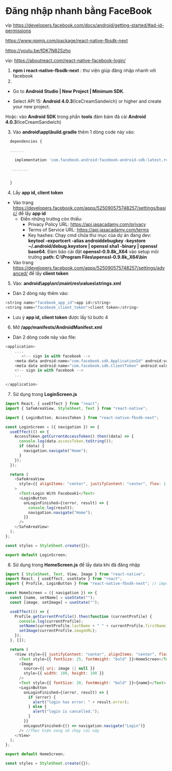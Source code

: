 # Đăng nhập nhanh bằng FaceBook

vip https://developers.facebook.com/docs/android/getting-started/#ad-id-permissions

https://www.npmjs.com/package/react-native-fbsdk-next

https://youtu.be/fDK7N82Szho

vip: https://aboutreact.com/react-native-facebook-login/

1. **npm i react-native-fbsdk-next** : thư viện giúp đăng nhập nhanh với facebook
2.

- Go to **Android Studio | New Project | Minimum SDK**.

- Select API 15: **Android 4.0.3**(IceCreamSandwich) or higher and create your new project.

Hoặc: vào **Android SDK** trong phần **tools** đảm bảm đã cài **Android 4.0.3**(IceCreamSandwich)

3. Vào **android\app\build.gradle** thêm 1 dòng code này vào:

```js
  dependencies {

  ......

    implementation 'com.facebook.android:facebook-android-sdk:latest.release' //login with facebook fbsdk

   .......


  }

```

4. Lấy **app id, client token**

- Vào trang https://developers.facebook.com/apps/525090575748257/settings/basic/ để lấy **app id**
  - Điền những trường còn thiếu:
    - Privacy Policy URL: https://api.jasacadamy.com/privacy
    - Terms of Service URL: https://api.jasacadamy.com/terms
    - Key hashes: Chạy cmd chứa thư mục của dự án đang dev:
      **keytool -exportcert -alias androiddebugkey -keystore ~/.android/debug.keystore | openssl sha1 -binary | openssl base64**. Đảm bảo cài đặt **openssl-0.9.8k_X64** vào setup môi trường **path: C:\Program Files\openssl-0.9.8k_X64\bin**
- Vào trang https://developers.facebook.com/apps/525090575748257/settings/advanced/ để lấy **client token**

5. Vào: **android\app\src\main\res\values\strings.xml**

- Dán 2 dòng này thêm vào:

```js
<string name="facebook_app_id">app id</string>
<string name="facebook_client_token">client token</string>
```

- Lưu ý **app id, client token** được lấy từ bước 4

6. Mở **/app/manifests/AndroidManifest.xml**

- Dán 2 dòng code này vào file:

```js
<application>
    ....
       <!-- sign in with facebook -->
    <meta-data android:name="com.facebook.sdk.ApplicationId" android:value="@string/facebook_app_id"/>
    <meta-data android:name="com.facebook.sdk.ClientToken" android:value="@string/facebook_client_token"/>
    <!-- sign in with facebook -->
    ...

</application>

```

7. Sử dụng trong **LoginScreen.js**

```js
import React, { useEffect } from "react";
import { SafeAreaView, StyleSheet, Text } from "react-native";

import { LoginButton, AccessToken } from "react-native-fbsdk-next";

const LoginScreen = ({ navigation }) => {
  useEffect(() => {
    AccessToken.getCurrentAccessToken().then((data) => {
      console.log(data.accessToken.toString());
      if (data) {
        navigation.navigate("Home");
      }
    });
  });

  return (
    <SafeAreaView
      style={{ alignItems: "center", justifyContent: "center", flex: 1 }}
    >
      <Text>Login With Facebook1</Text>
      <LoginButton
        onLoginFinished={(error, result) => {
          console.log(result);
          navigation.navigate("Home");
        }}
      />
    </SafeAreaView>
  );
};

const styles = StyleSheet.create({});

export default LoginScreen;
```

8. Sử dụng trong **HomeScreen.js** để lấy data khi đã đăng nhập

```js
import { StyleSheet, Text, View, Image } from "react-native";
import React, { useEffect, useState } from "react";
import { Profile, LoginButton } from "react-native-fbsdk-next"; // import để

const HomeScreen = ({ navigation }) => {
  const [name, setName] = useState("");
  const [image, setImage] = useState("");

  useEffect(() => {
    Profile.getCurrentProfile().then(function (currentProfile) {
      console.log(currentProfile);
      setName(currentProfile.lastName + " " + currentProfile.firstName);
      setImage(currentProfile.imageURL);
    });
  }, []);

  return (
    <View style={{ justifyContent: "center", alignItems: "center", flex: 1 }}>
      <Text style={{ fontSize: 25, fontWeight: "bold" }}>HomeScreen</Text>
      <Image
        source={{ uri: image || null }}
        style={{ width: 100, height: 100 }}
      />
      <Text style={{ fontSize: 20, fontWeight: "bold" }}>{name}</Text>
      <LoginButton
        onLoginFinished={(error, result) => {
          if (error) {
            alert("login has error: " + result.error);
          } else {
            alert("login is cancelled.");
          }
        }}
        onLogoutFinished={() => navigation.navigate("Login")}
      /> //Thực hiện xong sẽ chạy cái này
    </View>
  );
};

export default HomeScreen;

const styles = StyleSheet.create({});
```
